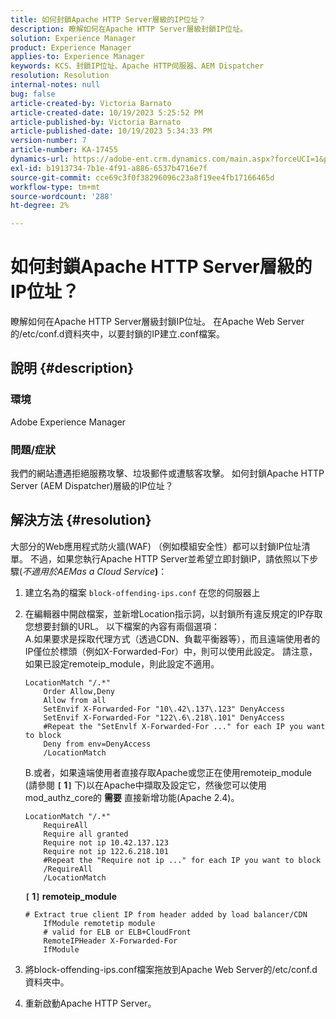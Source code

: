 ```yaml
---
title: 如何封鎖Apache HTTP Server層級的IP位址？
description: 瞭解如何在Apache HTTP Server層級封鎖IP位址。
solution: Experience Manager
product: Experience Manager
applies-to: Experience Manager
keywords: KCS、封鎖IP位址、Apache HTTP伺服器、AEM Dispatcher
resolution: Resolution
internal-notes: null
bug: false
article-created-by: Victoria Barnato
article-created-date: 10/19/2023 5:25:52 PM
article-published-by: Victoria Barnato
article-published-date: 10/19/2023 5:34:33 PM
version-number: 7
article-number: KA-17455
dynamics-url: https://adobe-ent.crm.dynamics.com/main.aspx?forceUCI=1&pagetype=entityrecord&etn=knowledgearticle&id=9cbb468a-a46e-ee11-8df0-6045bd006793
exl-id: b1913734-7b1e-4f91-a886-6537b4716e7f
source-git-commit: cce69c3f0f38296096c23a8f19ee4fb17166465d
workflow-type: tm+mt
source-wordcount: '288'
ht-degree: 2%

---
```


# 如何封鎖Apache HTTP Server層級的IP位址？


瞭解如何在Apache HTTP Server層級封鎖IP位址。 在Apache Web Server的/etc/conf.d資料夾中，以要封鎖的IP建立.conf檔案。

## 說明 {#description}


### <b>環境</b>

Adobe Experience Manager



### <b>問題/症狀</b>

我們的網站遭遇拒絕服務攻擊、垃圾郵件或遭駭客攻擊。 如何封鎖Apache HTTP Server (AEM Dispatcher)層級的IP位址？


## 解決方法 {#resolution}


大部分的Web應用程式防火牆(WAF) （例如模組安全性）都可以封鎖IP位址清單。 不過，如果您執行Apache HTTP Server並希望立即封鎖IP，請依照以下步驟(*不適用於AEMas a Cloud Service<b>*)</b>：

1. 建立名為的檔案 `block-offending-ips.conf` 在您的伺服器上
2. 在編輯器中開啟檔案，並新增Location指示詞，以封鎖所有違反規定的IP存取您想要封鎖的URL。 以下檔案的內容有兩個選項：<br>    A.如果要求是採取代理方式（透過CDN、負載平衡器等），而且遠端使用者的IP僅位於標頭（例如X-Forwarded-For）中，則可以使用此設定。 請注意，如果已設定remoteip_module，則此設定不適用。


   ```
   LocationMatch "/.*"
       Order Allow,Deny
       Allow from all
       SetEnvif X-Forwarded-For "10\.42\.137\.123" DenyAccess
       SetEnvif X-Forwarded-For "122\.6\.218\.101" DenyAccess
       #Repeat the "SetEnvlf X-Forwarded-For ..." for each IP you want to block
       Deny from env=DenyAccess
       /LocationMatch
   ```

   B.或者，如果遠端使用者直接存取Apache或您正在使用remoteip_module (請參閱 <b>`[` 1`]` </b> 下)以在Apache中擷取及設定它，然後您可以使用mod_authz_core的 <b>需要</b> 直接新增功能(Apache 2.4)。


   ```
   LocationMatch "/.*"
       RequireAll
       Require all granted
       Require not ip 10.42.137.123
       Require not ip 122.6.218.101
       #Repeat the "Require not ip ..." for each IP you want to block
       /RequireAll
       /LocationMatch
   ```


   <b>`[` 1`]`  remoteip_module</b>


   ```
   # Extract true client IP from header added by load balancer/CDN
       IfModule remotetip module
       # valid for ELB or ELB+CloudFront
       RemoteIPHeader X-Forwarded-For
       IfModule
   ```


3. 將block-offending-ips.conf檔案拖放到Apache Web Server的/etc/conf.d資料夾中。
4. 重新啟動Apache HTTP Server。
